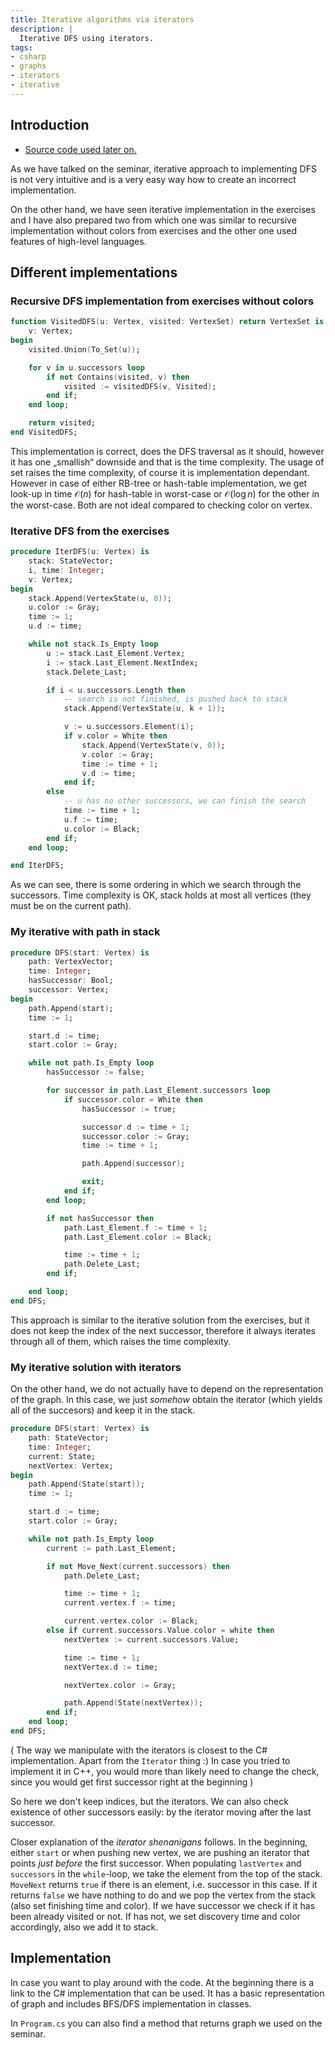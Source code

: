 ```yaml
---
title: Iterative algorithms via iterators
description: |
  Iterative DFS using iterators.
tags:
- csharp
- graphs
- iterators
- iterative
---
```


## Introduction

- [Source code used later on.](pathname:///files/ib002/iterative-and-iterators/)

As we have talked on the seminar, iterative approach to implementing DFS is not very intuitive and is a very easy way how to create an incorrect implementation.

On the other hand, we have seen iterative implementation in the exercises and I have also prepared two from which one was similar to recursive implementation without colors from exercises and the other one used features of high-level languages.

## Different implementations

### Recursive DFS implementation from exercises without colors

```ada showLineNumbers
function VisitedDFS(u: Vertex, visited: VertexSet) return VertexSet is
    v: Vertex;
begin
    visited.Union(To_Set(u));

    for v in u.successors loop
        if not Contains(visited, v) then
            visited := visitedDFS(v, Visited);
        end if;
    end loop;

    return visited;
end VisitedDFS;
```

This implementation is correct, does the DFS traversal as it should, however it has one „smallish“ downside and that is the time complexity. The usage of set raises the time complexity, of course it is implementation dependant. However in case of either RB-tree or hash-table implementation, we get look-up in time $\mathcal{O}(n)$ for hash-table in worst-case or $\mathcal{O}(\log n)$ for the other in the worst-case. Both are not ideal compared to checking color on vertex.

### Iterative DFS from the exercises

```ada showLineNumbers
procedure IterDFS(u: Vertex) is
    stack: StateVector;
    i, time: Integer;
    v: Vertex;
begin
    stack.Append(VertexState(u, 0));
    u.color := Gray;
    time := 1;
    u.d := time;

    while not stack.Is_Empty loop
        u := stack.Last_Element.Vertex;
        i := stack.Last_Element.NextIndex;
        stack.Delete_Last;

        if i < u.successors.Length then
            -- search is not finished, is pushed back to stack
            stack.Append(VertexState(u, k + 1));

            v := u.successors.Element(i);
            if v.color = White then
                stack.Append(VertexState(v, 0));
                v.color := Gray;
                time := time + 1;
                v.d := time;
            end if;
        else
            -- u has no other successors, we can finish the search
            time := time + 1;
            u.f := time;
            u.color := Black;
        end if;
    end loop;

end IterDFS;
```

As we can see, there is some ordering in which we search through the successors. Time complexity is OK, stack holds at most all vertices (they must be on the current path).

### My iterative with path in stack

```ada showLineNumbers
procedure DFS(start: Vertex) is
    path: VertexVector;
    time: Integer;
    hasSuccessor: Bool;
    successor: Vertex;
begin
    path.Append(start);
    time := 1;

    start.d := time;
    start.color := Gray;

    while not path.Is_Empty loop
        hasSuccessor := false;

        for successor in path.Last_Element.successors loop
            if successor.color = White then
                hasSuccessor := true;

                successor.d := time + 1;
                successor.color := Gray;
                time := time + 1;

                path.Append(successor);

                exit;
            end if;
        end loop;

        if not hasSuccessor then
            path.Last_Element.f := time + 1;
            path.Last_Element.color := Black;

            time := time + 1;
            path.Delete_Last;
        end if;

    end loop;
end DFS;
```

This approach is similar to the iterative solution from the exercises, but it does not keep the index of the next successor, therefore it always iterates through all of them, which raises the time complexity.

### My iterative solution with iterators

On the other hand, we do not actually have to depend on the representation of the graph. In this case, we just _somehow_ obtain the iterator (which yields all of the succesors) and keep it in the stack.

```ada showLineNumbers
procedure DFS(start: Vertex) is
    path: StateVector;
    time: Integer;
    current: State;
    nextVertex: Vertex;
begin
    path.Append(State(start));
    time := 1;

    start.d := time;
    start.color := Gray;

    while not path.Is_Empty loop
        current := path.Last_Element;

        if not Move_Next(current.successors) then
            path.Delete_Last;

            time := time + 1;
            current.vertex.f := time;

            current.vertex.color := Black;
        else if current.successors.Value.color = white then
            nextVertex := current.successors.Value;

            time := time + 1;
            nextVertex.d := time;

            nextVertex.color := Gray;

            path.Append(State(nextVertex));
        end if;
    end loop;
end DFS;
```


( The way we manipulate with the iterators is closest to the C# implementation. Apart from the `Iterator` thing :) In case you tried to implement it in C++, you would more than likely need to change the check, since you would get first successor right at the beginning )

So here we don't keep indices, but the iterators. We can also check existence of other successors easily: by the iterator moving after the last successor.

Closer explanation of the _iterator shenanigans_ follows. In the beginning, either `start` or when pushing new vertex, we are pushing an iterator that points _just before_ the first successor. When populating `lastVertex` and `successors` in the `while`-loop, we take the element from the top of the stack. `MoveNext` returns `true` if there is an element, i.e. successor in this case. If it returns `false` we have nothing to do and we pop the vertex from the stack (also set finishing time and color). If we have successor we check if it has been already visited or not. If has not, we set discovery time and color accordingly, also we add it to stack.

## Implementation

In case you want to play around with the code. At the beginning there is a link to the C# implementation that can be used. It has a basic representation of graph and includes BFS/DFS implementation in classes.

In `Program.cs` you can also find a method that returns graph we used on the seminar.
